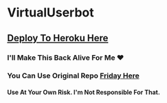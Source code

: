 # VirtualUserbot

## [Deploy To Heroku Here](https://www.heroku.com/deploy?template=https://github.com/ImJanindu/VirtualUserbot)

### I'll Make This Back Alive For Me ❤

### You Can Use Original Repo [Friday Here](https://github.com/DevsExpo/FridayUserbot)

#### Use At Your Own Risk. I'm Not Responsible For That.
